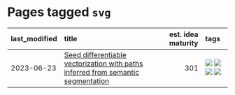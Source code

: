 # Pages tagged `svg`

|last_modified|title|est. idea maturity|tags
|:---|:---|---:|:---|
|2023-06-23|[Seed differentiable vectorization with paths inferred from semantic segmentation](../vectorize_anything.md)|301|[![](https://img.shields.io/badge/tag-experimental-869bd0)](../tags/experimental.md) [![](https://img.shields.io/badge/tag-segmentation-50c04b)](../tags/segmentation.md) [![](https://img.shields.io/badge/tag-svg-4072a1)](../tags/svg.md) [![](https://img.shields.io/badge/tag-tooling-1eefac)](../tags/tooling.md)|